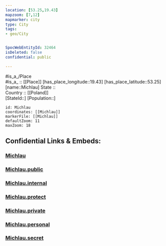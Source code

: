 ```yaml
---
location: [53.25,19.43] 
mapzoom: [7,12] 
mapmarker: city 
type: City
tags:
- geo/City


SpocWebEntityId: 32464
isDeleted: false
confidential: public

---
```

#is_a_/Place  
#is_a_ :: [[Place]] 
[has_place_longitude::19.43] 
[has_place_latitude::53.25] 
[name::Michlau] 
State ::  
Country :: [[Poland]]  
[StateId::] 
[Population::] 



```leaflet
id: Michlau
coordinates: [[Michlau]] 
markerFile: [[Michlau]] 
defaultZoom: 11 
maxZoom: 18
```


## Confidential Links & Embeds: 

### [Michlau](/_Standards/Earth/Continent/Europe/Europe~East/Poland/Provinces~Poland/Kuyavian-Pomeranian/City/Michlau.md) 

### [Michlau.public](/_public/Earth/Continent/Europe/Europe~East/Poland/Provinces~Poland/Kuyavian-Pomeranian/City/Michlau.public.md) 

### [Michlau.internal](/_internal/Earth/Continent/Europe/Europe~East/Poland/Provinces~Poland/Kuyavian-Pomeranian/City/Michlau.internal.md) 

### [Michlau.protect](/_protect/Earth/Continent/Europe/Europe~East/Poland/Provinces~Poland/Kuyavian-Pomeranian/City/Michlau.protect.md) 

### [Michlau.private](/_private/Earth/Continent/Europe/Europe~East/Poland/Provinces~Poland/Kuyavian-Pomeranian/City/Michlau.private.md) 

### [Michlau.personal](/_personal/Earth/Continent/Europe/Europe~East/Poland/Provinces~Poland/Kuyavian-Pomeranian/City/Michlau.personal.md) 

### [Michlau.secret](/_secret/Earth/Continent/Europe/Europe~East/Poland/Provinces~Poland/Kuyavian-Pomeranian/City/Michlau.secret.md)

